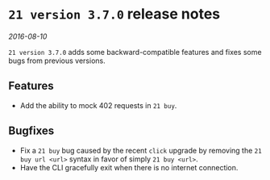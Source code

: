 # `21 version 3.7.0` release notes

*2016-08-10*

`21 version 3.7.0` adds some backward-compatible features and fixes some bugs from previous versions.

## Features
- Add the ability to mock 402 requests in `21 buy`.

## Bugfixes
- Fix a `21 buy` bug caused by the recent `click` upgrade by removing the `21 buy url <url>` syntax in favor of simply `21 buy <url>`.
- Have the CLI gracefully exit when there is no internet connection.
